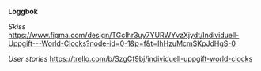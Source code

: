 **Loggbok**

*Skiss*
https://www.figma.com/design/TGcIhr3uy7YURWYvzXjydt/Individuell-Uppgift---World-Clocks?node-id=0-1&p=f&t=IhHzuMcmSKpJdHgS-0

*User stories*
https://trello.com/b/SzgCf9bj/individuell-uppgift-world-clocks

